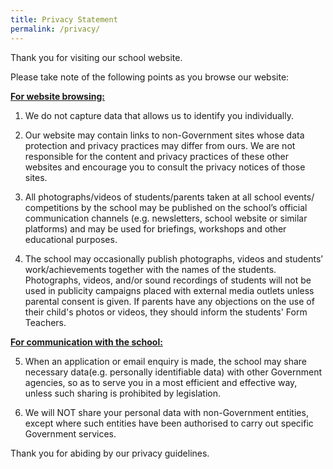 ```yaml
---
title: Privacy Statement
permalink: /privacy/
---
```

Thank you for visiting our school website.

  

Please take note of the following points as you browse our website:

  

**<u>For website browsing:</u>**

  

1) We do not capture data that allows us to identify you individually.

  

2) Our website may contain links to non-Government sites whose data protection and privacy practices may differ from ours. We are not responsible for the content and privacy practices of these other websites and encourage you to consult the privacy notices of those sites.

  

3) All photographs/videos of students/parents taken at all school events/ competitions by the school may be published on the school’s official communication channels (e.g. newsletters, school website or similar platforms) and may be used for briefings, workshops and other educational purposes.

  

4) The school may occasionally publish photographs, videos and students’ work/achievements together with the names of the students. Photographs, videos, and/or sound recordings of students will not be used in publicity campaigns placed with external media outlets unless parental consent is given. If parents have any objections on the use of their child's photos or videos, they should inform the students' Form Teachers.

  

**<u>For communication with the school:</u>**

  

5) When an application or email enquiry is made, the school may share necessary data(e.g. personally identifiable data) with other Government agencies, so as to serve you in a most efficient and effective way, unless such sharing is prohibited by legislation.

  

6) We will NOT share your personal data with non-Government entities, except where such entities have been authorised to carry out specific Government services.

  

Thank you for abiding by our privacy guidelines.
